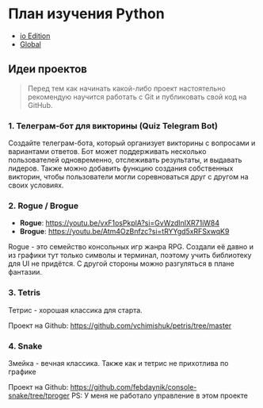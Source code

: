 # План изучения Python

- [io Edition](./io-plan.tree)
- [Global](./global-plan.tree)

## Идеи проектов

> Перед тем как начинать какой-либо проект настоятельно рекомендую научится работать с Git и публиковать свой код на GitHub.

### 1. Телеграм-бот для викторины (Quiz Telegram Bot)

Создайте телеграм-бота, который организует викторины с вопросами и вариантами ответов. Бот может поддерживать несколько пользователей одновременно, отслеживать результаты, и выдавать лидеров. Также можно добавить функцию создания собственных викторин, чтобы пользователи могли соревноваться друг с другом на своих условиях.


### 2. Rogue / Brogue

* **Rogue**: https://youtu.be/vxF1osPkplA?si=GvWzdlnIXR71iW84
* **Brogue**: https://youtu.be/Atm4OzBnfzc?si=tRYYgd5xRFSxwqK9

Rogue - это семейство консольных игр жанра RPG. Создали её давно и из графики тут только символы и терминал, поэтому учить библиотеку для UI не придётся. С другой стороны можно разгуляться в плане фантазии.


### 3. Tetris

Тетрис - хорошая классика для старта.

Проект на Github: https://github.com/vchimishuk/petris/tree/master


### 4. Snake

Змейка - вечная классика. Также как и тетрис не прихотлива по графике

Проект на Github: https://github.com/febdaynik/console-snake/tree/tproger
PS: У меня не работало управление в этом проекте
 